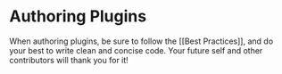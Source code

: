 # Authoring Plugins

When authoring plugins, be sure to follow the [[Best Practices]], and do your best to write clean and concise code. Your future self and other contributors will thank you for it!